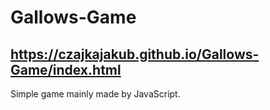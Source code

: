 # Gallows-Game
## https://czajkajakub.github.io/Gallows-Game/index.html

Simple game mainly made by JavaScript.